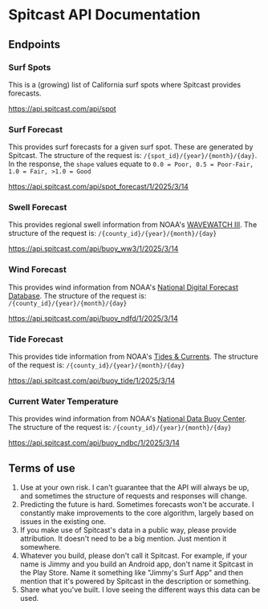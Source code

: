 # Spitcast API Documentation

## Endpoints

### Surf Spots

This is a (growing) list of California surf spots where Spitcast provides forecasts.

https://api.spitcast.com/api/spot

### Surf Forecast

This provides surf forecasts for a given surf spot.  These are generated by Spitcast.  The structure of the request is: `/{spot_id}/{year}/{month}/{day}`.  In the response, the `shape` values equate to `0.0 = Poor, 0.5 = Poor-Fair, 1.0 = Fair, >1.0 = Good`

https://api.spitcast.com/api/spot_forecast/1/2025/3/14


### Swell Forecast

This provides regional swell information from NOAA's [WAVEWATCH III](https://polar.ncep.noaa.gov/waves/wavewatch/).  The structure of the request is: `/{county_id}/{year}/{month}/{day}`


https://api.spitcast.com/api/buoy_ww3/1/2025/3/14

### Wind Forecast

This provides wind information from NOAA's [National Digital Forecast Database](https://graphical.weather.gov/).  The structure of the request is: `/{county_id}/{year}/{month}/{day}`

https://api.spitcast.com/api/buoy_ndfd/1/2025/3/14


### Tide Forecast

This provides tide information from NOAA's [Tides & Currents](https://tidesandcurrents.noaa.gov/).  The structure of the request is: `/{county_id}/{year}/{month}/{day}`

https://api.spitcast.com/api/buoy_tide/1/2025/3/14


### Current Water Temperature

This provides wind information from NOAA's [National Data Buoy Center](https://www.ndbc.noaa.gov/).  The structure of the request is: `/{county_id}/{year}/{month}/{day}`

https://api.spitcast.com/api/buoy_ndbc/1/2025/3/14

## Terms of use
1. Use at your own risk.  I can't guarantee that the API will always be up, and sometimes the structure of requests and responses will change.
2. Predicting the future is hard.  Sometimes forecasts won't be accurate.  I constantly make improvements to the core algorithm, largely based on issues in the existing one.
3. If you make use of Spitcast's data in a public way, please provide attribution.  It doesn't need to be a big mention.  Just mention it somewhere.
4. Whatever you build, please don't call it Spitcast.  For example, if your name is Jimmy and you build an Android app, don't name it Spitcast in the Play Store.  Name it something like "Jimmy's Surf App" and then mention that it's powered by Spitcast in the description or something.
5. Share what you've built.  I love seeing the different ways this data can be used.
